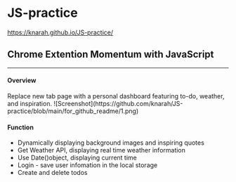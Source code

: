 # JS-practice
https://knarah.github.io/JS-practice/
<h2>Chrome Extention Momentum with JavaScript</h3><hr>
<h4>Overview</h4>
Replace new tab page with a personal dashboard featuring to-do, weather, and inspiration.
![Screenshot](https://github.com/knarah/JS-practice/blob/main/for_github_readme/1.png)

<h4>Function</h4>
<ul>
 <li>Dynamically displaying background images and inspiring quotes</li>
 <li>Get Weather API, displaying real time weather information</li>
 <li>Use Date()object, displaying current time</li>
 <li>Login - save user infomation in the local storage</li>
 <li>Create and delete todos</li>
</ul>
